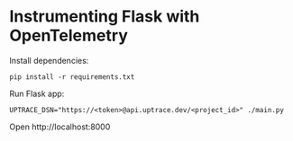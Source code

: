 # Instrumenting Flask with OpenTelemetry

Install dependencies:

```shell
pip install -r requirements.txt
```

Run Flask app:

```shell
UPTRACE_DSN="https://<token>@api.uptrace.dev/<project_id>" ./main.py
```

Open http://localhost:8000
